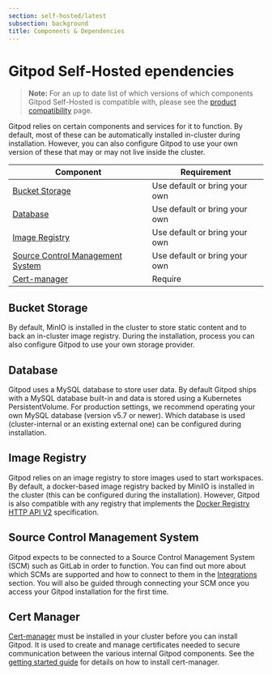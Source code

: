 ```yaml
---
section: self-hosted/latest
subsection: background
title: Components & Dependencies
---
```


<script context="module">
  export const prerender = true;
</script>

# Gitpod Self-Hosted ependencies

> **Note:** For an up to date list of which versions of which components Gitpod Self-Hosted is compatible with, please see the [product compatibility](./product-compatibility) page.

Gitpod relies on certain components and services for it to function. By default, most of these can be automatically installed in-cluster during installation. However, you can also configure Gitpod to use your own version of these that may or may not live inside the cluster. <!--- todo: When do we advise these to be run outside of cluster? --->

| Component                                                                                  | Requirement                   |
| ------------------------------------------------------------------------------------------ | ----------------------------- |
| [Bucket Storage](./required-components#bucket-storage)                                     | Use default or bring your own |
| [Database](./required-components#database)                                                 | Use default or bring your own |
| [Image Registry](./required-components#image-registry)                                     | Use default or bring your own |
| [Source Control Management System](./required-components#source-control-management-system) | Use default or bring your own |
| [Cert-manager](./required-components#cert-manager)                                         | Require                       |

## Bucket Storage

By default, MinIO is installed in the cluster to store static content and to back an in-cluster image registry. During the installation, process you can also configure Gitpod to use your own storage provider.

## Database

Gitpod uses a MySQL database to store user data. By default Gitpod ships with a MySQL database built-in and data is stored using a Kubernetes PersistentVolume. For production settings, we recommend operating your own MySQL database (version v5.7 or newer). Which database is used (cluster-internal or an existing external one) can be configured during installation.

## Image Registry

Gitpod relies on an image registry to store images used to start workspaces. By default, a docker-based image registry backed by MiniIO is installed in the cluster (this can be configured during the installation). However, Gitpod is also compatible with any registry that implements the [Docker Registry HTTP API V2](https://docs.docker.com/registry/spec/api/) specification.

## Source Control Management System

Gitpod expects to be connected to a Source Control Management System (SCM) such as GitLab in order to function. You can find out more about which SCMs are supported and how to connect to them in the [Integrations](../../integrations) section. You will also be guided through connecting your SCM once you access your Gitpod installation for the first time.

## Cert Manager

[Cert-manager](https://cert-manager.io/) must be installed in your cluster before you can install Gitpod. It is used to create and manage certificates needed to secure communication between the various internal Gitpod components. See the [getting started guide](./getting-started#step-2-install-cert-manager) for details on how to install cert-manager.
